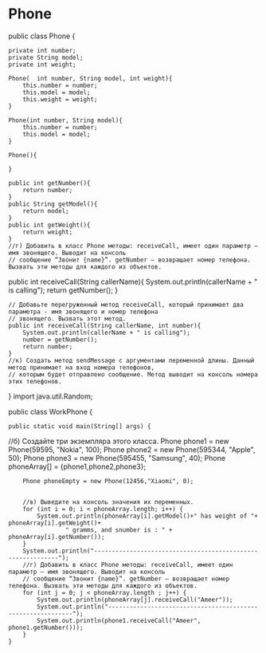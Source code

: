 # Phone
public class Phone {

    private int number;
    private String model;
    private int weight;

    Phone(  int number, String model, int weight){
        this.number = number;
        this.model = model;
        this.weight = weight;
    }

    Phone(int number, String model){
        this.number = number;
        this.model = model;
    }

    Phone(){

    }

    public int getNumber(){
        return number;
    }
    public String getModel(){
        return model;
    }
    public int getWeight(){
        return weight;
    }
    //г) Добавить в класс Phone методы: receiveCall, имеет один параметр – имя звонящего. Выводит на консоль
    // сообщение “Звонит {name}”. getNumber – возвращает номер телефона. Вызвать эти методы для каждого из объектов.

   public int receiveCall(String callerName){
       System.out.println(callerName + " is calling");
       return getNumber();
   }

    // Добавьте перегруженный метод receiveCall, который принимает два параметра - имя звонящего и номер телефона
    // звонящего. Вызвать этот метод.
    public int receiveCall(String callerName, int number){
        System.out.println(callerName + " is calling");
        number = getNumber();
        return number;
    }
    //к) Создать метод sendMessage c аргументами переменной длины. Данный метод принимает на вход номера телефонов,
    // которым будет отправлено сообщение. Метод выводит на консоль номера этих телефонов.


}
import java.util.Random;

public class WorkPhone {

    public static void main(String[] args) {
//б) Создайте три экземпляра этого класса.
        Phone phone1 = new Phone(59595, "Nokia", 100);
        Phone phone2 = new Phone(595344, "Apple", 50);
        Phone phone3 = new Phone(595455, "Samsung", 40);
        Phone phoneArray[] = {phone1,phone2,phone3};

        Phone phoneEmpty = new Phone(12456,"Xiaomi", 0);


        //в) Выведите на консоль значения их переменных.
        for (int i = 0; i < phoneArray.length; i++) {
            System.out.println(phoneArray[i].getModel()+" has weight of "+ phoneArray[i].getWeight()+
                    " gramms, and snumber is : " + phoneArray[i].getNumber());
        }
        System.out.println("------------------------------------------------------------");
        //г) Добавить в класс Phone методы: receiveCall, имеет один параметр – имя звонящего. Выводит на консоль
        // сообщение “Звонит {name}”. getNumber – возвращает номер телефона. Вызвать эти методы для каждого из объектов.
        for (int j = 0; j < phoneArray.length ; j++) {
            System.out.println(phoneArray[j].receiveCall("Ameer"));
            System.out.println("------------------------------------------------------------");
            System.out.println(phone1.receiveCall("Ameer", phone1.getNumber()));
        }
    }
